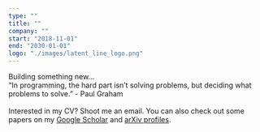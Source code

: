 ```yaml
---
type: ""
title: ""
company: ""
start: "2018-11-01"
end: "2030-01-01"
logo: "./images/latent_line_logo.png"
---
```

<!--
What are the properties underlying intelligence? How do these manifest in neural computation? And how can we build software based on these principles? At the intersection of artificial intelligence (AI) and neuroscience, I build probabilistic machine learning systems with neural-inspiration, in pursuit of general AI.

What else am I up to? I’m a runner, a yogi, a traveler, a concertgoer. My bookshelf spreads the gamut from DF Wallace and Heinlein, to Brian Greene and Tim Maudlin. -->

<!-- I was selected to the [Forbes 30 Under 30 in Science](https://www.forbes.com/sites/alexknapp/2016/01/04/30-under-30-in-science-exploring-new-worlds-in-the-stars-and-in-our-cells/)
<br><br>
Interested in my CV? Shoot me an email. You can also check out some papers on my [Google Scholar](https://scholar.google.com/citations?hl=en&user=Cbea-9AAAAAJ&view_op=list_works&sortby=pubdate) and [arXiv profiles](https://arxiv.org/find/cs/1/au:+Lavin_A/0/1/0/all/0/1).
 -->

Building something new...
<br>
“In programming, the hard part isn’t solving problems, but deciding what problems to solve.” - Paul Graham
<br><br>
Interested in my CV? Shoot me an email. You can also check out some papers on my [Google Scholar](https://scholar.google.com/citations?hl=en&user=Cbea-9AAAAAJ&view_op=list_works&sortby=pubdate) and [arXiv profiles](https://arxiv.org/find/cs/1/au:+Lavin_A/0/1/0/all/0/1).


<!-- "Everything not saved will be lost." - Nintendo quit screen message -->
